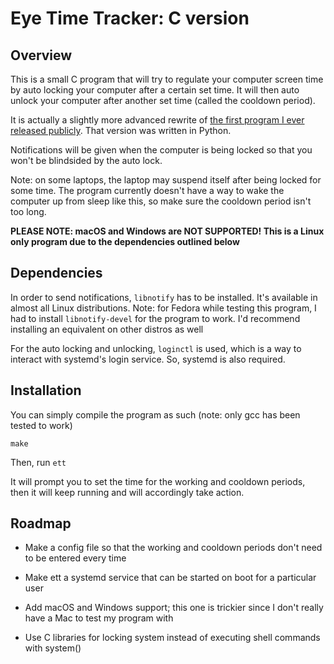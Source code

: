 # Eye Time Tracker: C version

## Overview

This is a small C program that will try to regulate your computer screen time by auto locking your computer after a certain set time. It will then auto unlock your computer after another set time (called the cooldown period).

It is actually a slightly more advanced rewrite of [the first program I ever released publicly](https://github.com/gotlougit/ett). That version was written in Python.

Notifications will be given when the computer is being locked so that you won't be blindsided by the auto lock.

Note: on some laptops, the laptop may suspend itself after being locked for some time. The program currently doesn't have a way to wake
the computer up from sleep like this, so make sure the cooldown period isn't too long.

**PLEASE NOTE: macOS and Windows are NOT SUPPORTED! This is a Linux only program due to the dependencies outlined below**

## Dependencies

In order to send notifications, ```libnotify``` has to be installed. It's available in almost all Linux distributions. Note: for Fedora while testing this program, I had to install ```libnotify-devel``` for the program to work. I'd recommend installing an equivalent on other distros as well

For the auto locking and unlocking, ```loginctl``` is used, which is a way to interact with systemd's login service. So, systemd is also required.

## Installation

You can simply compile the program as such (note: only gcc has been tested to work)

```make```

Then, run ```ett```

It will prompt you to set the time for the working and cooldown periods, then it will keep running and will accordingly take action.

## Roadmap

- Make a config file so that the working and cooldown periods don't need to be entered every time

- Make ett a systemd service that can be started on boot for a particular user

- Add macOS and Windows support; this one is trickier since I don't really have a Mac to test my program with

- Use C libraries for locking system instead of executing shell commands with system()
